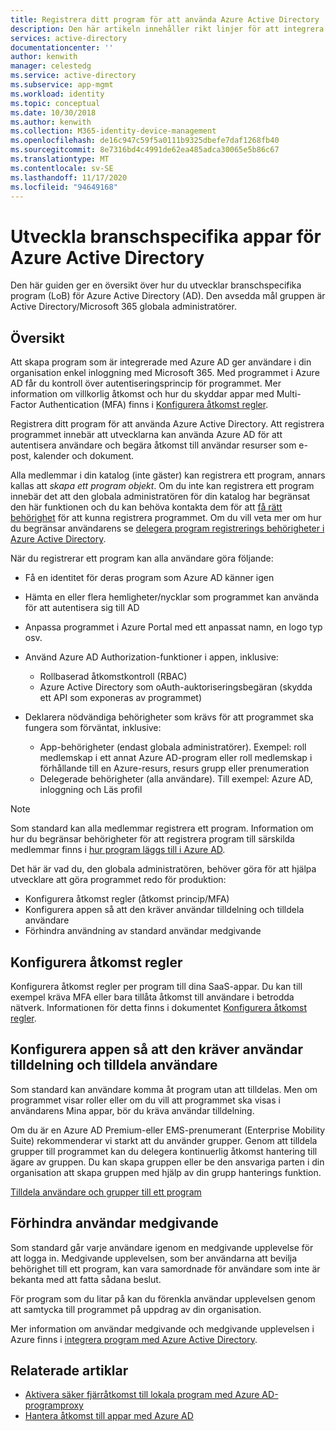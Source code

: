 ```yaml
---
title: Registrera ditt program för att använda Azure Active Directory | Microsoft Docs
description: Den här artikeln innehåller rikt linjer för att integrera Azure-program med Active Directory för IT-proffs.
services: active-directory
documentationcenter: ''
author: kenwith
manager: celestedg
ms.service: active-directory
ms.subservice: app-mgmt
ms.workload: identity
ms.topic: conceptual
ms.date: 10/30/2018
ms.author: kenwith
ms.collection: M365-identity-device-management
ms.openlocfilehash: de16c947c59f5a0111b9325dbefe7daf1268fb40
ms.sourcegitcommit: 8e7316bd4c4991de62ea485adca30065e5b86c67
ms.translationtype: MT
ms.contentlocale: sv-SE
ms.lasthandoff: 11/17/2020
ms.locfileid: "94649168"
---
```

# <a name="develop-line-of-business-apps-for-azure-active-directory"></a>Utveckla branschspecifika appar för Azure Active Directory
Den här guiden ger en översikt över hur du utvecklar branschspecifika program (LoB) för Azure Active Directory (AD). Den avsedda mål gruppen är Active Directory/Microsoft 365 globala administratörer.

## <a name="overview"></a>Översikt
Att skapa program som är integrerade med Azure AD ger användare i din organisation enkel inloggning med Microsoft 365. Med programmet i Azure AD får du kontroll över autentiseringsprincip för programmet. Mer information om villkorlig åtkomst och hur du skyddar appar med Multi-Factor Authentication (MFA) finns i [Konfigurera åtkomst regler](../authentication/tutorial-enable-azure-mfa.md).

Registrera ditt program för att använda Azure Active Directory. Att registrera programmet innebär att utvecklarna kan använda Azure AD för att autentisera användare och begära åtkomst till användar resurser som e-post, kalender och dokument.

Alla medlemmar i din katalog (inte gäster) kan registrera ett program, annars kallas att *skapa ett program objekt*. Om du inte kan registrera ett program innebär det att den globala administratören för din katalog har begränsat den här funktionen och du kan behöva kontakta dem för att [få rätt behörighet](../roles/delegate-app-roles.md#assign-built-in-application-admin-roles) för att kunna registrera programmet. Om du vill veta mer om hur du begränsar användarens se [delegera program registrerings behörigheter i Azure Active Directory](../roles/delegate-app-roles.md#restrict-who-can-create-applications).

När du registrerar ett program kan alla användare göra följande:

* Få en identitet för deras program som Azure AD känner igen
* Hämta en eller flera hemligheter/nycklar som programmet kan använda för att autentisera sig till AD
* Anpassa programmet i Azure Portal med ett anpassat namn, en logo typ osv.
* Använd Azure AD Authorization-funktioner i appen, inklusive:

  * Rollbaserad åtkomstkontroll (RBAC)
  * Azure Active Directory som oAuth-auktoriseringsbegäran (skydda ett API som exponeras av programmet)
* Deklarera nödvändiga behörigheter som krävs för att programmet ska fungera som förväntat, inklusive:

     - App-behörigheter (endast globala administratörer). Exempel: roll medlemskap i ett annat Azure AD-program eller roll medlemskap i förhållande till en Azure-resurs, resurs grupp eller prenumeration
     - Delegerade behörigheter (alla användare). Till exempel: Azure AD, inloggning och Läs profil

> [!NOTE]
> Som standard kan alla medlemmar registrera ett program. Information om hur du begränsar behörigheter för att registrera program till särskilda medlemmar finns i [hur program läggs till i Azure AD](../develop/active-directory-how-applications-are-added.md#who-has-permission-to-add-applications-to-my-azure-ad-instance).
>
>

Det här är vad du, den globala administratören, behöver göra för att hjälpa utvecklare att göra programmet redo för produktion:

* Konfigurera åtkomst regler (åtkomst princip/MFA)
* Konfigurera appen så att den kräver användar tilldelning och tilldela användare
* Förhindra användning av standard användar medgivande

## <a name="configure-access-rules"></a>Konfigurera åtkomst regler
Konfigurera åtkomst regler per program till dina SaaS-appar. Du kan till exempel kräva MFA eller bara tillåta åtkomst till användare i betrodda nätverk. Informationen för detta finns i dokumentet [Konfigurera åtkomst regler](../authentication/tutorial-enable-azure-mfa.md).

## <a name="configure-the-app-to-require-user-assignment-and-assign-users"></a>Konfigurera appen så att den kräver användar tilldelning och tilldela användare
Som standard kan användare komma åt program utan att tilldelas. Men om programmet visar roller eller om du vill att programmet ska visas i användarens Mina appar, bör du kräva användar tilldelning.

Om du är en Azure AD Premium-eller EMS-prenumerant (Enterprise Mobility Suite) rekommenderar vi starkt att du använder grupper. Genom att tilldela grupper till programmet kan du delegera kontinuerlig åtkomst hantering till ägare av gruppen. Du kan skapa gruppen eller be den ansvariga parten i din organisation att skapa gruppen med hjälp av din grupp hanterings funktion.

[Tilldela användare och grupper till ett program](./assign-user-or-group-access-portal.md)  


## <a name="suppress-user-consent"></a>Förhindra användar medgivande
Som standard går varje användare igenom en medgivande upplevelse för att logga in. Medgivande upplevelsen, som ber användarna att bevilja behörighet till ett program, kan vara samordnade för användare som inte är bekanta med att fatta sådana beslut.

För program som du litar på kan du förenkla användar upplevelsen genom att samtycka till programmet på uppdrag av din organisation.

Mer information om användar medgivande och medgivande upplevelsen i Azure finns i [integrera program med Azure Active Directory](../develop/quickstart-register-app.md).

## <a name="related-articles"></a>Relaterade artiklar
* [Aktivera säker fjärråtkomst till lokala program med Azure AD-programproxy](application-proxy.md)
* [Hantera åtkomst till appar med Azure AD](what-is-access-management.md)